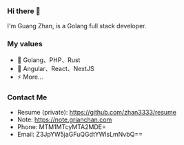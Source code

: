 ### Hi there 👋

I'm Guang Zhan, is a Golang full stack developer.

### My values

- 🔭 Golang、PHP、Rust
- 👯 Angular、React、NextJS
- ⚡ More...

### Contact Me

- Resume (private): https://github.com/zhan3333/resume
- Note: https://note.grianchan.com
- Phone: MTM1MTcyMTA2MDE=
- Email: Z3JpYW5jaGFuQGdtYWlsLmNvbQ==

<!--
**zhan3333/zhan3333** is a ✨ _special_ ✨ repository because its `README.md` (this file) appears on your GitHub profile.

Here are some ideas to get you started:

- 🔭 I’m currently working on ...
- 🌱 I’m currently learning ...
- 👯 I’m looking to collaborate on ...
- 🤔 I’m looking for help with ...
- 💬 Ask me about ...
- 📫 How to reach me: ...
- 😄 Pronouns: ...
- ⚡ Fun fact: ...
-->
